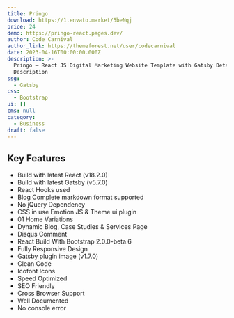 ```yaml
---
title: Pringo
download: https://1.envato.market/5beNqj
price: 24
demo: https://pringo-react.pages.dev/
author: Code Carnival
author_link: https://themeforest.net/user/codecarnival
date: 2023-04-16T00:00:00.000Z
description: >-
  Pringo – React JS Digital Marketing Website Template with Gatsby Detailed
  Description
ssg:
  - Gatsby
css:
  - Bootstrap
ui: []
cms: null
category:
  - Business
draft: false
---
```

## Key Features

- Build with latest React (v18.2.0)
- Build with latest Gatsby (v5.7.0)
- React Hooks used
- Blog Complete markdown format supported
- No jQuery Dependency
- CSS in use Emotion JS & Theme ui plugin
- 01 Home Variations
- Dynamic Blog, Case Studies & Services Page
- Disqus Comment
- React Build With Bootstrap 2.0.0-beta.6
- Fully Responsive Design
- Gatsby plugin image (v1.7.0)
- Clean Code
- Icofont Icons
- Speed Optimized
- SEO Friendly
- Cross Browser Support
- Well Documented
- No console error
